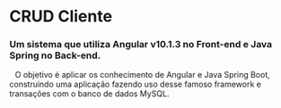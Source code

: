 # CRUD Cliente

### Um sistema que utiliza Angular v10.1.3 no Front-end e Java Spring no Back-end.

<p style="text-indent: 10px">O objetivo é aplicar os conhecimento de Angular e Java Spring Boot, construindo uma aplicação fazendo uso desse famoso framework e transações com o banco de dados MySQL.</p>
